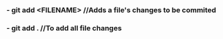 ### - git add \<FILENAME> //Adds a file's changes to be commited
### - git add . //To add all file changes